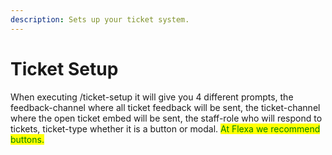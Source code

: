 ```yaml
---
description: Sets up your ticket system.
---
```


# Ticket Setup

When executing /ticket-setup it will give you 4 different prompts, the feedback-channel where all ticket feedback will be sent, the ticket-channel where the open ticket embed will be sent, the staff-role who will respond to tickets, ticket-type whether it is a button or modal. <mark style="color:green;">At Flexa we recommend buttons.</mark>
